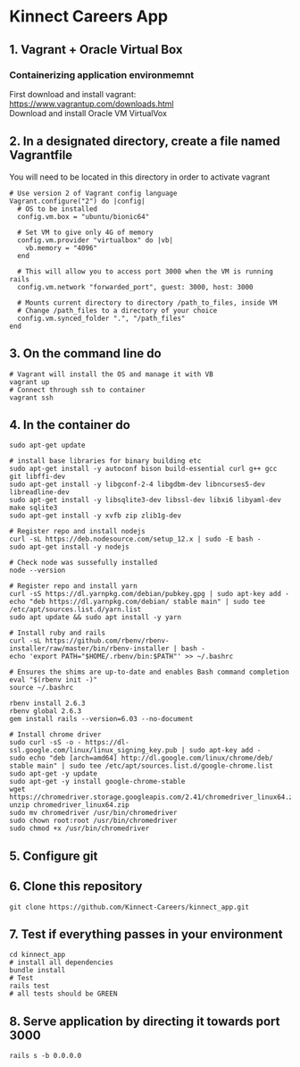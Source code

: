 # Kinnect Careers App

## 1. Vagrant + Oracle Virtual Box
### Containerizing application environmemnt
First download and install vagrant: https://www.vagrantup.com/downloads.html \
Download and install Oracle VM VirtualVox

## 2. In a designated directory, create a file named Vagrantfile
You will need to be located in this directory in order to activate vagrant
``` Vagrantfile
# Use version 2 of Vagrant config language
Vagrant.configure("2") do |config|
  # OS to be installed
  config.vm.box = "ubuntu/bionic64"

  # Set VM to give only 4G of memory
  config.vm.provider "virtualbox" do |vb|
    vb.memory = "4096"
  end

  # This will allow you to access port 3000 when the VM is running rails
  config.vm.network "forwarded_port", guest: 3000, host: 3000

  # Mounts current directory to directory /path_to_files, inside VM 
  # Change /path_files to a directory of your choice
  config.vm.synced_folder ".", "/path_files"
end
```

## 3. On the command line do
```
# Vagrant will install the OS and manage it with VB
vagrant up
# Connect through ssh to container
vagrant ssh
```

## 4. In the container do
```
sudo apt-get update

# install base libraries for binary building etc
sudo apt-get install -y autoconf bison build-essential curl g++ gcc git libffi-dev
sudo apt-get install -y libgconf-2-4 libgdbm-dev libncurses5-dev libreadline-dev
sudo apt-get install -y libsqlite3-dev libssl-dev libxi6 libyaml-dev make sqlite3
sudo apt-get install -y xvfb zip zlib1g-dev

# Register repo and install nodejs 
curl -sL https://deb.nodesource.com/setup_12.x | sudo -E bash -
sudo apt-get install -y nodejs

# Check node was sussefully installed
node --version

# Register repo and install yarn
curl -sS https://dl.yarnpkg.com/debian/pubkey.gpg | sudo apt-key add -
echo "deb https://dl.yarnpkg.com/debian/ stable main" | sudo tee /etc/apt/sources.list.d/yarn.list
sudo apt update && sudo apt install -y yarn

# Install ruby and rails
curl -sL https://github.com/rbenv/rbenv-installer/raw/master/bin/rbenv-installer | bash -
echo 'export PATH="$HOME/.rbenv/bin:$PATH"' >> ~/.bashrc

# Ensures the shims are up-to-date and enables Bash command completion
eval "$(rbenv init -)" 
source ~/.bashrc

rbenv install 2.6.3
rbenv global 2.6.3
gem install rails --version=6.03 --no-document

# Install chrome driver
sudo curl -sS -o - https://dl-ssl.google.com/linux/linux_signing_key.pub | sudo apt-key add -
sudo echo "deb [arch=amd64] http://dl.google.com/linux/chrome/deb/ stable main" | sudo tee /etc/apt/sources.list.d/google-chrome.list
sudo apt-get -y update
sudo apt-get -y install google-chrome-stable
wget https://chromedriver.storage.googleapis.com/2.41/chromedriver_linux64.zip
unzip chromedriver_linux64.zip
sudo mv chromedriver /usr/bin/chromedriver
sudo chown root:root /usr/bin/chromedriver
sudo chmod +x /usr/bin/chromedriver
```

## 5. Configure git

## 6. Clone this repository 
```
git clone https://github.com/Kinnect-Careers/kinnect_app.git
```

## 7. Test if everything passes in your environment
```
cd kinnect_app
# install all dependencies
bundle install
# Test
rails test
# all tests should be GREEN
```

## 8. Serve application by directing it towards port 3000
```
rails s -b 0.0.0.0
```
